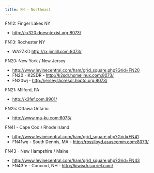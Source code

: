 ```yaml
---
title: FN - Northeast
---
```

FN12: Finger Lakes NY

* http://rx320.doesntexist.org:8073/

FN13: Rochester NY

* WA2ZKD http://rx.jimlill.com:8073/

FN20: New York / New Jersey

* http://www.levinecentral.com/ham/grid_square.php?Grid=FN20
* FN20 - K2SDR - http://k2sdr.homelinux.com:8073/
* FN20wj - http://jerseyshoresdr.hopto.org:8073/

FN21: Milford, PA

* http://k3fef.com:8901/

FN25: Ottawa Ontario

* http://www.ma-ku.com:8073/

FN41 - Cape Cod / Rhode Island

* http://www.levinecentral.com/ham/grid_square.php?Grid=FN41
* FN41wq - South Dennis, MA - http://rosslloyd.asuscomm.com:8073/

FN43 - New Hampshire / Maine

* http://www.levinecentral.com/ham/grid_square.php?Grid=FN43
* FN43fe - Concord, NH - http://kiwisdr.surriel.com/
